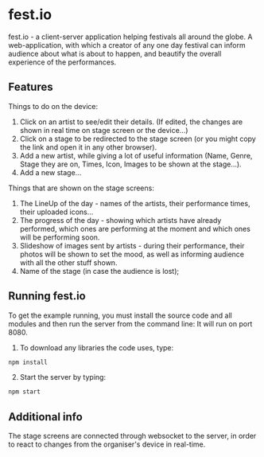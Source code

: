 # fest.io

fest.io - a client-server application helping festivals all around the globe.
A web-application, with which a creator of any one day festival can inform audience about what is about to happen, and beautify the overall experience of the performances.

Features
--------
Things to do on the device:

1. Click on an artist to see/edit their details. (If edited, the changes are shown in real time on stage screen or the device...)
2. Click on a stage to be redirected to the stage screen (or you might copy the link and open it in any other browser).
3. Add a new artist, while giving a lot of useful information (Name, Genre, Stage they are on, Times, Icon, Images to be shown at the stage...).
4. Add a new stage...

Things that are shown on the stage screens:

1. The LineUp of the day - names of the artists, their performance times, their uploaded icons...
2. The progress of the day - showing which artists have already performed, which ones are performing at the moment and which ones will be performing soon.
3. Slideshow of images sent by artists - during their performance, their photos will be shown to set the mood, as well as informing audience with all the other stuff shown.
4. Name of the stage (in case the audience is lost);


Running fest.io
----------------

To get the example running, you must install the source code and all modules and then run the server from the command line:
It will run on port 8080.

1. To download any libraries the code uses, type:

  ```bash
  npm install
  ```

2. Start the server by typing:

  ```bash
  npm start
  ```

Additional info
---------------

The stage screens are connected through websocket to the server, in order to react to changes from the organiser's device in real-time.